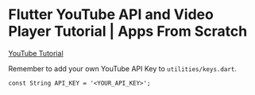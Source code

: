 # Flutter YouTube API and Video Player Tutorial | Apps From Scratch

[YouTube Tutorial](https://youtu.be/feQhHStBVLE)

Remember to add your own YouTube API Key to `utilities/keys.dart`.

`const String API_KEY = '<YOUR_API_KEY>';`
